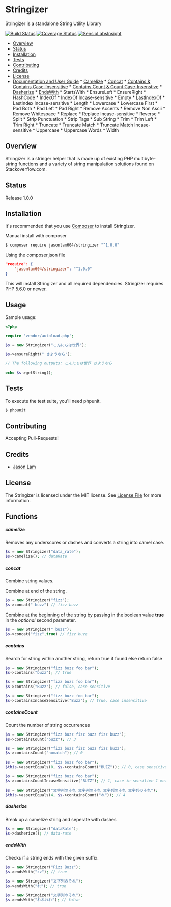 # Stringizer
Stringizer is a standalone String Utility Library

[![Build Status](https://travis-ci.org/jasonlam604/Stringizer.svg?branch=master)](https://travis-ci.org/jasonlam604/Stringizer) [![Coverage Status](https://coveralls.io/repos/github/jasonlam604/Stringizer/badge.svg?branch=master)](https://coveralls.io/github/jasonlam604/Stringizer?branch=master) [![SensioLabsInsight](https://insight.sensiolabs.com/projects/de25b7db-2be0-4e1a-a3e5-806767ea0438/mini.png)](https://insight.sensiolabs.com/projects/de25b7db-2be0-4e1a-a3e5-806767ea0438)

* [Overview](#overview)
* [Status](#status)
* [Installation](#installation)
* [Tests](#tests)
* [Contributing](#contributing)
* [Credits](#credits)
* [License](#license)
* [Documentation and User Guide](#functions)
      * [Camelize](#camelize)
      * [Concat](#concat)
      * [Contains & Contains Case-Insensitive](#contains)
      * [Contains Count & Count Case-Insenstive](#containscount)
      * [Dasherize](#dasherize)
      * [EndsWith](#endswith)
      * StartsWith
      * EnsureLeft
      * EnsureRight
      * HashCode
      * IndexOf
      * IndexOf Incase-sensitive
      * Empty
      * LastIndexOf
      * LastIndex Incase-sensitive
      * Length
      * Lowercase
      * Lowercase First
      * Pad Both
      * Pad Left
      * Pad Right
      * Remove Accents
      * Remove Non Ascii
      * Remove Whitespace
      * Replace
      * Replace Incase-sensitive
      * Reverse
      * Split
      * Strip Punctuation
      * Strip Tags
      * Sub String
      * Trim
      * Trim Left
      * Trim Right
      * Truncate
      * Truncate Match
      * Truncate Match Incase-sensitive
      * Uppercase
      * Uppercase Words
      * Width

## Overview

Stringizer is a stringer helper that is made up of existing PHP multibyte-string functions and a variety of  string manipulation solutions found on Stackoverflow.com.

## Status

Release 1.0.0

## Installation

It's recommended that you use [Composer](https://getcomposer.org/) to install Stringizer.

Manual install with composer

```bash
$ composer require jasonlam604/stringizer "^1.0.0"
```

Using the composer.json file

```json
"require": {
    "jasonlam604/stringizer": "^1.0.0"
}
```

This will install Stringizer and all required dependencies. Stringizer requires PHP 5.6.0 or newer.

## Usage

Sample usage:

```php
<?php

require 'vendor/autoload.php';

$s = new Stringizer("こんにちは世界");

$s->ensureRight(" さようなら");

// The following outputs: こんにちは世界 さようなら

echo $s->getString(); 

```

## Tests

To execute the test suite, you'll need phpunit.

```bash
$ phpunit
```

## Contributing

Accepting Pull-Requests!

## Credits

- [Jason Lam](https://github.com/jasonlam604)

## License

The Stringizer is licensed under the MIT license. See [License File](LICENSE.md) for more information.


## Functions

##### camelize

Removes any underscores or dashes and converts a string into camel case.

```php
$s = new Stringizer("data_rate");
$s->camelize(); // dataRate
```

##### concat

Combine string values.

Combine at end of the string.

```php
$s = new Stringizer("fizz");
$s->concat(" buzz") // fizz buzz
```

Combine at the beginning of the string by passing in the boolean value **true** in the *optional* second parameter.
```php
$s = new Stringizer(" buzz");
$s->concat("fizz",true) // fizz buzz
```
##### contains

Search for string within another string, return true if found else return false

```php
$s = new Stringizer("fizz buzz foo bar");
$s->contains("buzz"); // true
```

```php
$s = new Stringizer("fizz buzz foo bar");
$s->contains("Buzz"); // false, case sensitive
```

```php
$s = new Stringizer("fizz buzz foo bar");
$s->containsIncaseSensitive("Buzz"); // true, case insensitive
```

##### containsCount

Count the number of string occurrences

```php
$s = new Stringizer("fizz buzz fizz buzz fizz buzz");
$s->containsCount("buzz"); // 3
```

```php
$s = new Stringizer("fizz buzz fizz buzz fizz buzz");
$s->containsCount("nomatch"); // 0
```

```php
$s = new Stringizer("fizz buzz foo bar");
$this->assertEquals(0, $s->containsCount("BUZZ")); // 0, case sensitive no match found
```

```php
$s = new Stringizer("fizz buzz foo bar");
$s->containsCountIncaseSensitive("BUZZ"); // 1, case in-sensitive 1 match found
```

```php
$s = new Stringizer("文字列のそれ 文字列のそれ 文字列のそれ 文字列のそれ");
$this->assertEquals(4, $s->containsCount("れ")); // 4
```

##### dasherize

Break up a camelize string and seperate with dashes

```php
$s = new Stringizer("dataRate");
$s->dasherize(); // data-rate
```

##### endsWith

Checks if a string ends with the given suffix.

```php  
$s = new Stringizer("Fizz Buzz");
$s->endsWith("zz"); // true
```

```php
$s = new Stringizer("文字列のそれ");
$s->endsWith("れ"); // true
```  
 
```php     
$s = new Stringizer("文字列のそれ");
$s->endsWith("れれれれ"); // false
```     
 


